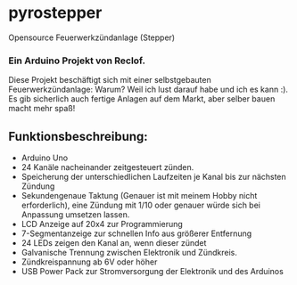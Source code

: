 # pyrostepper
Opensource Feuerwerkzündanlage (Stepper)

### Ein Arduino Projekt von Reclof.

Diese Projekt beschäftigt sich mit einer selbstgebauten Feuerwerkzündanlage:
Warum? Weil ich lust darauf habe und ich es kann :). Es gib sicherlich auch fertige Anlagen auf dem Markt, aber selber bauen macht mehr spaß!

## Funktionsbeschreibung:

- Arduino Uno 
- 24 Kanäle nacheinander zeitgesteuert zünden.
- Speicherung der unterschiedlichen Laufzeiten je Kanal bis zur nächsten Zündung
- Sekundengenaue Taktung (Genauer ist mit meinem Hobby nicht erforderlich), eine Zündung mit 1/10 oder genauer würde sich bei Anpassung umsetzen lassen.
- LCD Anzeige auf 20x4 zur Programmierung
- 7-Segmentanzeige zur schnellen Info aus größerer Entfernung
- 24 LEDs zeigen den Kanal an, wenn dieser zündet
- Galvanische Trennung zwischen Elektronik und Zündkreis. 
- Zündkreispannung ab 6V oder höher
- USB Power Pack zur Stromversorgung der Elektronik und des Arduinos
